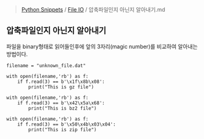 > [Python Snippets](../README.md) / [File IO](README.md) / 압축파일인지 아닌지 알아내기.md
## 압축파일인지 아닌지 알아내기
파일을 binary형태로 읽어들인후에 앞의 3자리(magic number)를 비교하여 알아내는 방법이다.

```
filename = "unknown_file.dat"

with open(filename,'rb') as f:
    if f.read(3) == b'\x1f\x8b\x08':
        print("This is gz file")
        
with open(filename,'rb') as f:
    if f.read(3) == b'\x42\x5a\x68':
        print("This is bz2 file")
        
with open(filename,'rb') as f:
    if f.read(3) == b'\x50\x4b\x03\x04':
        print("This is zip file")
```